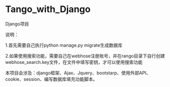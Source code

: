 # Tango_with_Django
Django项目

说明：

1.首先需要自己执行python manage.py migrate生成数据库

2.如果使用搜索功能，需要自己在webhose注册账号，并在rango目录下自行创建webhose_search.key文件，在文件中填写密钥，才可以使用搜索功能

本项目会涉及：django框架、Ajax、Jquery、bootstarp、使用外部API、cookie、session、编写数据库填充功能脚本。
